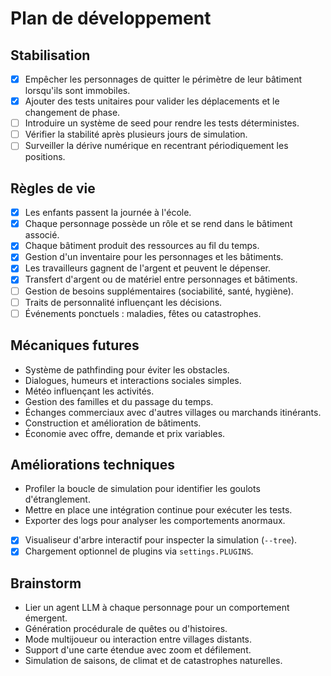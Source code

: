 # Plan de développement

## Stabilisation
- [x] Empêcher les personnages de quitter le périmètre de leur bâtiment lorsqu'ils sont immobiles.
- [x] Ajouter des tests unitaires pour valider les déplacements et le changement de phase.
- [ ] Introduire un système de seed pour rendre les tests déterministes.
- [ ] Vérifier la stabilité après plusieurs jours de simulation.
- [ ] Surveiller la dérive numérique en recentrant périodiquement les positions.

## Règles de vie
- [x] Les enfants passent la journée à l'école.
- [x] Chaque personnage possède un rôle et se rend dans le bâtiment associé.
- [x] Chaque bâtiment produit des ressources au fil du temps.
- [x] Gestion d'un inventaire pour les personnages et les bâtiments.
- [x] Les travailleurs gagnent de l'argent et peuvent le dépenser.
- [x] Transfert d'argent ou de matériel entre personnages et bâtiments.
- [ ] Gestion de besoins supplémentaires (sociabilité, santé, hygiène).
- [ ] Traits de personnalité influençant les décisions.
- [ ] Événements ponctuels : maladies, fêtes ou catastrophes.

## Mécaniques futures
- Système de pathfinding pour éviter les obstacles.
- Dialogues, humeurs et interactions sociales simples.
- Météo influençant les activités.
- Gestion des familles et du passage du temps.
- Échanges commerciaux avec d'autres villages ou marchands itinérants.
- Construction et amélioration de bâtiments.
- Économie avec offre, demande et prix variables.

## Améliorations techniques
- Profiler la boucle de simulation pour identifier les goulots d'étranglement.
- Mettre en place une intégration continue pour exécuter les tests.
- Exporter des logs pour analyser les comportements anormaux.
- [x] Visualiseur d'arbre interactif pour inspecter la simulation (`--tree`).
- [x] Chargement optionnel de plugins via `settings.PLUGINS`.

## Brainstorm
- Lier un agent LLM à chaque personnage pour un comportement émergent.
- Génération procédurale de quêtes ou d'histoires.
- Mode multijoueur ou interaction entre villages distants.
- Support d'une carte étendue avec zoom et défilement.
- Simulation de saisons, de climat et de catastrophes naturelles.
